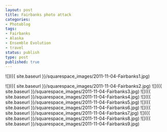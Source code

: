 ```yaml
---
layout: post
title: Fairbanks photo attack
categories:
- Photoblog
tags:
- Fairbanks
- Alaska
- Ensemble Evolution
- travel
status: publish
type: post
published: true
---
```


![]({{ site.baseurl }}/squarespace_images/2011-11-04-Fairbanks1.jpg)

![]({{ site.baseurl }}/squarespace_images/2011-11-04-Fairbanks2.jpg)
![]({{ site.baseurl }}/squarespace_images/2011-11-04-Fairbanks3.jpg)
![]({{ site.baseurl }}/squarespace_images/2011-11-04-Fairbanks4.jpg)
![]({{ site.baseurl }}/squarespace_images/2011-11-04-Fairbanks5.jpg)
![]({{ site.baseurl }}/squarespace_images/2011-11-04-Fairbanks6.jpg)
![]({{ site.baseurl }}/squarespace_images/2011-11-04-Fairbanks7.jpg)
![]({{ site.baseurl }}/squarespace_images/2011-11-04-Fairbanks8.jpg)
![]({{ site.baseurl }}/squarespace_images/2011-11-04-Fairbanks9.jpg)